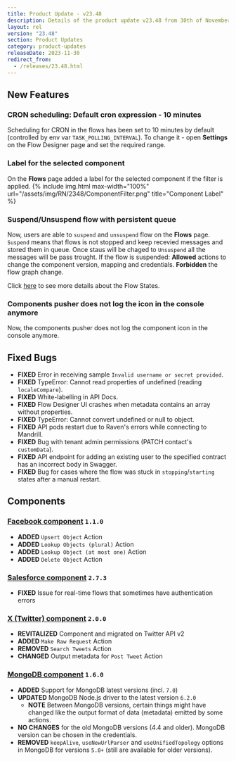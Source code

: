 ```yaml
---
title: Product Update - v23.48
description: Details of the product update v23.48 from 30th of November 2023.
layout: rel
version: "23.48"
section: Product Updates
category: product-updates
releaseDate: 2023-11-30
redirect_from:
  - /releases/23.48.html
---
```


## New Features
### CRON scheduling: Default cron expression - 10 minutes

Scheduling for CRON in the flows has been set to 10 minutes by default (controlled by env var `TASK_POLLING_INTERVAL`).
To change it - open **Settings** on the Flow Designer page and set the required range.

### Label for the selected component

On the **Flows** page added a label for the selected component if the filter is applied.
{% include img.html max-width="100%" url="/assets/img/RN/2348/ComponentFilter.png" title="Component Label" %}

### Suspend/Unsuspend flow with persistent queue

Now, users are able to `suspend` and `unsuspend` flow on the **Flows** page.
`Suspend` means that flows is not stopped and keep recevied messages and stored them in queue. Once staus will be chaged to `Unsuspend` all the messages will be pass trought.
If the flow is suspended:
**Allowed** actions to change the component version, mapping and credentials.
**Forbidden** the flow graph change.

Click [here](https://docs.elastic.io/getting-started/integration-flow.html#flow-states) to see more details about the Flow States.

### Components pusher does not log the icon in the console anymore

Now, the components pusher does not log the component icon in the console anymore.

## Fixed Bugs
*   **FIXED** Error in receiving sample `Invalid username or secret provided`.
*   **FIXED** TypeError: Cannot read properties of undefined (reading `localeCompare`).
*   **FIXED** White-labelling in API Docs.
*   **FIXED** Flow Designer UI crashes when metadata contains an array without properties.
*   **FIXED** TypeError: Cannot convert undefined or null to object.
*   **FIXED** API pods restart due to Raven's errors while connecting to Mandrill.
*   **FIXED** Bug with tenant admin permissions (PATCH contact's `customData`).
*   **FIXED** API endpoint for adding an existing user to the specified contract has an incorrect body in Swagger.
*   **FIXED** Bug for cases where the flow was stuck in `stopping`/`starting` states after a manual restart.

## Components

### [Facebook component](/components/facebook-component/) `1.1.0`
*   **ADDED** `Upsert Object` Action
*   **ADDED** `Lookup Objects (plural)` Action
*   **ADDED** `Lookup Object (at most one)` Action
*   **ADDED** `Delete Object` Action

### [Salesforce component](/components/salesforce/) `2.7.3`
*   **FIXED** Issue for real-time flows that sometimes have authentication errors

### [X (Twitter) component](/components/twitter/) `2.0.0`
*   **REVITALIZED** Component and migrated on Twitter API v2
*   **ADDED** `Make Raw Request` Action
*   **REMOVED** `Search Tweets` Action
*   **CHANGED** Output metadata for `Post Tweet` Action

### [MongoDB component](/components/mongodb/) `1.6.0`
*   **ADDED** Support for MongoDB latest versions (incl. `7.0`)
*   **UPDATED** MongoDB Node.js driver to the latest version `6.2.0`
    *   **NOTE** Between MongoDB versions, certain things might have changed like the output format of data (metadata) emitted by some actions.
*   **NO CHANGES** for the old MongoDB versions (4.4 and older). MongoDB version can be chosen in the credentials.
*   **REMOVED** `keepAlive`, `useNewUrlParser` and `useUnifiedTopology` options in MongoDB for versions `5.0+` (still are available for older versions).